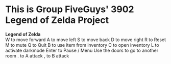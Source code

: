 # This is Group FiveGuys' 3902 Legend of Zelda Project

**Legend of Zelda**\
W to move forward
A to move left
S to move back
D to move right
R to Reset
M to mute
Q to Quit
B to use item from inventory
C to open inventory
L to activate darkmode
Enter to Pause / Menu Use the doors to go to another room
. to A attack
, to B attack

